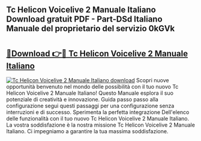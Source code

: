 ## Tc Helicon Voicelive 2 Manuale Italiano Download gratuit PDF - Part-DSd Italiano Manuale del proprietario del servizio 0kGVk

# <h2><a href="http://dfgk95.blite.top/?on=Tc+Helicon+Voicelive+2+Manuale+Italiano">🔗Download 👉🔴 Tc Helicon Voicelive 2 Manuale Italiano</a></h2>

[![Tc Helicon Voicelive 2 Manuale Italiano download](https://i.imgur.com/lujVjoI.png)](http://dfgk95.blite.top/?on=Tc+Helicon+Voicelive+2+Manuale+Italiano)
Scopri nuove opportunità benvenuto nel mondo delle possibilità con il tuo nuovo Tc Helicon Voicelive 2 Manuale Italiano! Questo Manuale esplora il suo potenziale di creatività e innovazione. Guida passo passo alla configurazione segui questi passaggi per una configurazione senza interruzioni e di successo. Sperimenta la perfetta integrazione Dell'elenco delle funzionalità con il tuo nuovo Tc Helicon Voicelive 2 Manuale Italiano. La vostra soddisfazione è la nostra missione Tc Helicon Voicelive 2 Manuale Italiano. Ci impegniamo a garantire la tua massima soddisfazione.
